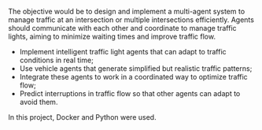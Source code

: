 The objective would be to design and implement a multi-agent system to manage traffic at an intersection or multiple intersections efficiently. Agents should communicate with each other and coordinate to manage traffic lights, aiming to minimize waiting times and improve traffic flow.
- Implement intelligent traffic light agents that can adapt to traffic conditions in real time;
- Use vehicle agents that generate simplified but realistic traffic patterns;
- Integrate these agents to work in a coordinated way to optimize traffic flow;
- Predict interruptions in traffic flow so that other agents can adapt to avoid them.

In this project, Docker and Python were used.
